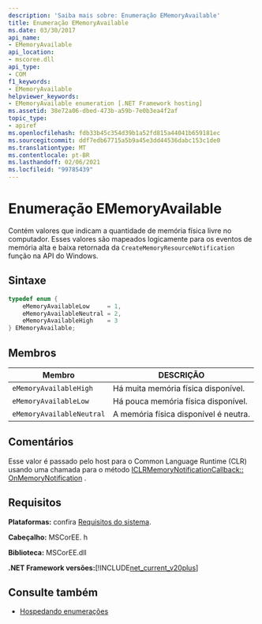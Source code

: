 ```yaml
---
description: 'Saiba mais sobre: Enumeração EMemoryAvailable'
title: Enumeração EMemoryAvailable
ms.date: 03/30/2017
api_name:
- EMemoryAvailable
api_location:
- mscoree.dll
api_type:
- COM
f1_keywords:
- EMemoryAvailable
helpviewer_keywords:
- EMemoryAvailable enumeration [.NET Framework hosting]
ms.assetid: 38e72a06-dbed-473b-a59b-7e0b3ea4f2af
topic_type:
- apiref
ms.openlocfilehash: fdb33b45c354d39b1a52fd815a44041b659181ec
ms.sourcegitcommit: ddf7edb67715a5b9a45e3dd44536dabc153c1de0
ms.translationtype: MT
ms.contentlocale: pt-BR
ms.lasthandoff: 02/06/2021
ms.locfileid: "99785439"
---
```

# <a name="ememoryavailable-enumeration"></a>Enumeração EMemoryAvailable

Contém valores que indicam a quantidade de memória física livre no computador. Esses valores são mapeados logicamente para os eventos de memória alta e baixa retornada da `CreateMemoryResourceNotification` função na API do Windows.  
  
## <a name="syntax"></a>Sintaxe  
  
```cpp  
typedef enum {  
    eMemoryAvailableLow     = 1,  
    eMemoryAvailableNeutral = 2,  
    eMemoryAvailableHigh    = 3
} EMemoryAvailable;  
```  
  
## <a name="members"></a>Membros  
  
|Membro|DESCRIÇÃO|  
|------------|-----------------|  
|`eMemoryAvailableHigh`|Há muita memória física disponível.|  
|`eMemoryAvailableLow`|Há pouca memória física disponível.|  
|`eMemoryAvailableNeutral`|A memória física disponível é neutra.|  
  
## <a name="remarks"></a>Comentários  

 Esse valor é passado pelo host para o Common Language Runtime (CLR) usando uma chamada para o método [ICLRMemoryNotificationCallback:: OnMemoryNotification](iclrmemorynotificationcallback-onmemorynotification-method.md) .  
  
## <a name="requirements"></a>Requisitos  

 **Plataformas:** confira [Requisitos do sistema](../../get-started/system-requirements.md).  
  
 **Cabeçalho:** MSCorEE. h  
  
 **Biblioteca:** MSCorEE.dll  
  
 **.NET Framework versões:**[!INCLUDE[net_current_v20plus](../../../../includes/net-current-v20plus-md.md)]  
  
## <a name="see-also"></a>Consulte também

- [Hospedando enumerações](hosting-enumerations.md)
